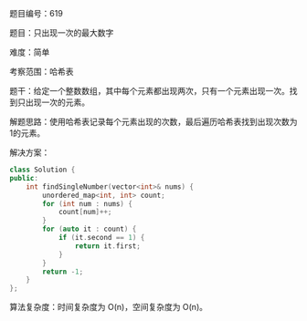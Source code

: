 题目编号：619

题目：只出现一次的最大数字

难度：简单

考察范围：哈希表

题干：给定一个整数数组，其中每个元素都出现两次，只有一个元素出现一次。找到只出现一次的元素。

解题思路：使用哈希表记录每个元素出现的次数，最后遍历哈希表找到出现次数为1的元素。

解决方案：

```cpp
class Solution {
public:
    int findSingleNumber(vector<int>& nums) {
        unordered_map<int, int> count;
        for (int num : nums) {
            count[num]++;
        }
        for (auto it : count) {
            if (it.second == 1) {
                return it.first;
            }
        }
        return -1;
    }
};
```

算法复杂度：时间复杂度为 O(n)，空间复杂度为 O(n)。